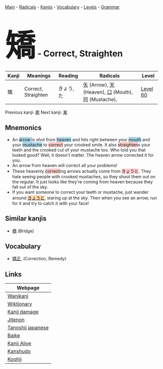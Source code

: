 <style> bigfont {font-size: 100px}</style>
[Main](../index.md) -
[Radicals](../radicals.md) -
[Kanjis](../kanjis.md) -
[Vocabulary](../vocabulary.md) -
[Levels](../levels.md) -
[Grammar](../grammar.md)
# <bigfont> 矯</bigfont> - Correct, Straighten 

| Kanji | Meanings | Reading | Radicals | Level |
| --- | --- | --- | --- | --- |
| 矯 | Correct, Straighten | きょう, た | [矢](../radicals/矢.md) (Arrow), [天](../radicals/天.md) (Heaven), [口](../radicals/口.md) (Mouth), [冋](../radicals/冋.md) (Mustache),  | [Level 60](../levels/wk_level60.md) |

Previous kanji: [罷](罷.md) Next kanji: [某](某.md) 

## Mnemonics
 * An <span style="background-color:#ADD8E6"> arrow </span>is shot from <span style="background-color:#ADD8E6"> heaven</span> and hits right between your <span style="background-color:#ADD8E6"> mouth</span> and your <span style="background-color:#ADD8E6"> mustache</span> to <span style="background-color:#ffcccb"> correct</span> your crooked smile. It also <span style="background-color:#ffcccb"> straighten</span>s your teeth and the crooked cut of your mustache too. Who told you that looked good? Well, it doesn't matter. The heaven arrow corrected it for you.
* An arrow from heaven will correct all your problems!
* These heavenly <span style="background-color:#ffcccb"> correct</span>ing arrows actually come from <span style="background-color:#ffcccb"> きょうと</span>. They hate seeing people with crooked mustaches, so they shoot them out on the regular. It just looks like they're coming from heaven because they fall out of the sky.
* If you want someone to correct your teeth or mustache, just wander around <span style="background-color:#fed8b1"> [きょうと](https://jisho.org/search/きょうと)</span>, staring up at the sky. Then when you see an arrow, run for it and try to catch it with your face!


## Similar kanjis
 * [橋](橋.md) (Bridge)


## Vocabulary
 * [矯正](../vocabulary/矯.md), (Correction, Remedy)



## Links 

| Webpage |
| --- |
| [Wanikani          ](https://www.wanikani.com/kanji/矯) |
| [Wiktionary        ](https://en.wiktionary.org/wiki/矯) |
| [Kanji damage      ](http://www.kanjidamage.com/kanji/search?utf8=✓&q=矯) |
| [Jitenon           ](https://jitenon.com/kanji/矯) |
| [Tanoshii japanese ](https://www.tanoshiijapanese.com/dictionary/kanji.cfm?k=矯) |
| [Baike             ](https://baike.baidu.com/item/矯) |
| [Kanji Alive       ](https://app.kanjialive.com/矯) |
| [Kanshudo          ](https://www.kanshudo.com/searchmn?q=矯) |
| [Koohii            ](https://kanji.koohii.com/study/kanji/矯) |
